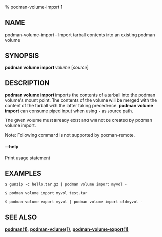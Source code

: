 % podman-volume-import 1

## NAME

podman\-volume\-import - Import tarball contents into an existing podman volume

## SYNOPSIS

**podman volume import** _volume_ [*source*]

## DESCRIPTION

**podman volume import** imports the contents of a tarball into the podman volume's mount point.
The contents of the volume will be merged with the content of the tarball with the latter taking precedence.
**podman volume import** can consume piped input when using `-` as source path.

The given volume must already exist and will not be created by podman volume import.

Note: Following command is not supported by podman-remote.

#### **--help**

Print usage statement

## EXAMPLES

```
$ gunzip -c hello.tar.gz | podman volume import myvol -
```

```
$ podman volume import myvol test.tar
```

```
$ podman volume export myvol | podman volume import oldmyvol -
```

## SEE ALSO

**[podman(1)](commands/podman.md)**, **[podman-volume(1)](commands/podman-volume/podman-volume.md)**, **[podman-volume-export(1)](commands/podman-volume/podman-volume-export.md)**
